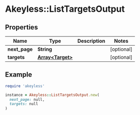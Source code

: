 # Akeyless::ListTargetsOutput

## Properties

| Name | Type | Description | Notes |
| ---- | ---- | ----------- | ----- |
| **next_page** | **String** |  | [optional] |
| **targets** | [**Array&lt;Target&gt;**](Target.md) |  | [optional] |

## Example

```ruby
require 'akeyless'

instance = Akeyless::ListTargetsOutput.new(
  next_page: null,
  targets: null
)
```

